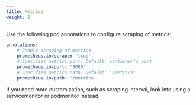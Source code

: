 ```yaml
---
title: Metrics
weight: 2
---
```


Use the following pod annotations to configure scraping of metrics:

```yaml
annotations:
    # Enable scraping of metrics.
    prometheus.io/scrape: 'true'
    # Specifies metrics port. Default: container's port.
    prometheus.io/port: '8080'
    # Specifies metrics path. Default: '/metrics'.
    prometheus.io/path: '/metrics'
```

If you need more customization, such as scraping interval, look into using a
servicemonitor or podmonitor instead.
